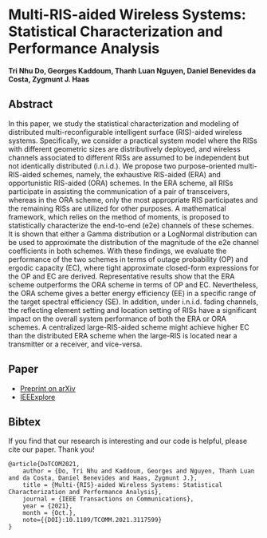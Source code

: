 # Multi-RIS-aided Wireless Systems: Statistical Characterization and Performance Analysis

**Tri Nhu Do, Georges Kaddoum, Thanh Luan Nguyen, Daniel Benevides da Costa, Zygmunt J. Haas**

## Abstract
In this paper, we study the statistical characterization and modeling of distributed multi-reconfigurable intelligent surface (RIS)-aided wireless systems. Specifically, we consider a practical system model where the RISs with different geometric sizes are distributively deployed, and wireless channels associated to different RISs are assumed to be independent but not identically distributed (i.n.i.d.). We propose two purpose-oriented multi-RIS-aided schemes, namely, the exhaustive RIS-aided (ERA) and opportunistic RIS-aided (ORA) schemes. In the ERA scheme, all RISs participate in assisting the communication of a pair of transceivers, whereas in the ORA scheme, only the most appropriate RIS participates and the remaining RISs are utilized for other purposes. A mathematical framework, which relies on the method of moments, is proposed to statistically characterize the end-to-end (e2e) channels of these schemes. It is shown that either a Gamma distribution or a LogNormal distribution can be used to approximate the distribution of the magnitude of the e2e channel coefficients in both schemes. With these findings, we evaluate the performance of the two schemes in terms of outage probability (OP) and ergodic capacity (EC), where tight approximate closed-form expressions for the OP and EC are derived. Representative results show that the ERA scheme outperforms the ORA scheme in terms of OP and EC. Nevertheless, the ORA scheme gives a better energy efficiency (EE) in a specific range of the target spectral efficiency (SE). In addition, under i.n.i.d. fading channels, the reflecting element setting and location setting of RISs have a significant impact on the overall system performance of both the ERA or ORA schemes. A centralized large-RIS-aided scheme might achieve higher EC than the distributed ERA scheme when the large-RIS is located near a transmitter or a receiver, and vice-versa.

## Paper
- [Preprint on arXiv](https://arxiv.org/abs/2104.01912)
- [IEEExplore](https://ieeexplore.ieee.org/document/9558795)

## Bibtex
If you find that our research is interesting and our code is helpful, please cite our paper. Thank you!

```
@article{DoTCOM2021,
	author = {Do, Tri Nhu and Kaddoum, Georges and Nguyen, Thanh Luan and da Costa, Daniel Benevides and Haas, Zygmunt J.},
	title = {Multi-{RIS}-aided Wireless Systems: Statistical Characterization and Performance Analysis},
	journal = {IEEE Transactions on Communications},
	year = {2021},
	month = {Oct.},
	note={{DOI}:10.1109/TCOMM.2021.3117599}
}
```
